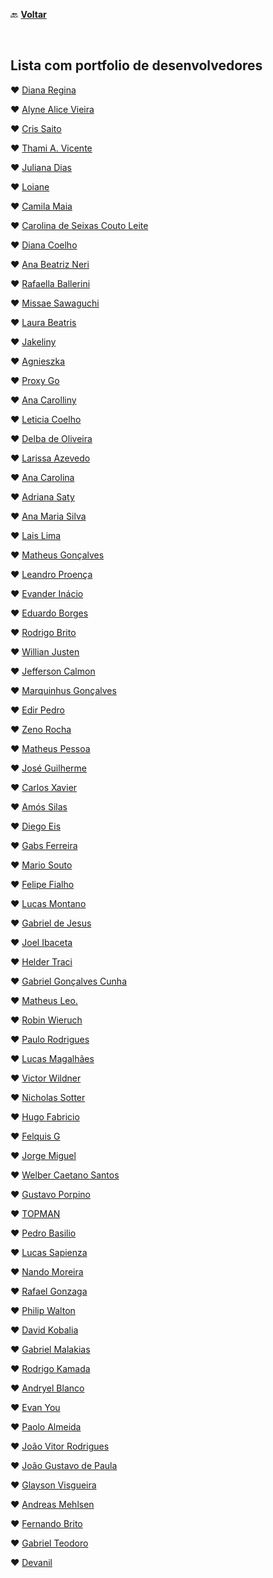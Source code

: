 🔙 [**Voltar**](https://github.com/reginadiana/empresas-tech-por-nicho)

<br/>

## Lista com portfolio de desenvolvedores

:heart: [Diana Regina](https://reginadiana.github.io/site/)

:heart: [Alyne Alice Vieira](https://alynealicevieira.netlify.app/#)

:heart: [Cris Saito](https://crisaito.netlify.app/)

:heart: [Thami A. Vicente](https://thamiavicente.github.io/)

:heart: [Juliana Dias](https://juliana.dev/)

:heart: [Loiane](https://loiane.com/)

:heart: [Camila Maia](https://www.cmaiacd.com/)

:heart: [Carolina de Seixas Couto Leite](https://carolinaseixas.github.io/portfolio/)

:heart: [Diana Coelho](http://dianacoelho.com.br/)

:heart: [Ana Beatriz Neri](https://ananeri.dev/)

:heart: [Rafaella Ballerini](https://beacons.ai/rafaballerini)

:heart: [Missae Sawaguchi](https://sawastudio.me/#start)

:heart: [Laura Beatris](https://laurabeatris.com/)

:heart: [Jakeliny](https://jakeliny.com.br/)

:heart: [Agnieszka](https://womanonrails.com/about)

:heart: [Proxy Go](https://proxygo.com.br/)

:heart: [Ana Carolliny](https://portfolio-anacarolliny.netlify.app/)

:heart: [Leticia Coelho](https://linktr.ee/engenheira.coelho)

:heart: [Delba de Oliveira](https://delba.dev/)

:heart: [Larissa Azevedo](https://beacons.ai/usakimodoki) 

:heart: [Ana Carolina](https://chesdra.vercel.app/)

:heart: [Adriana Saty](https://www.adrianasaty.com/links)

:heart: [Ana Maria Silva](https://www.anamariasilva.com.br/)

:heart: [Lais Lima](https://bio.link/laislima_dev)

:heart: [Matheus Gonçalves](https://matheus.dev/)

:heart: [Leandro Proença](https://leandronsp.com/)

:heart: [Evander Inácio](https://www.evanderinacio.com/)

:heart: [Eduardo Borges](https://61e59dcf10fde3fa1ca706b2--keen-montalcini-4cd445.netlify.app/)

:heart: [Rodrigo Brito](https://www.rodrigobrito.dev.br/)

:heart: [Willian Justen](https://willianjusten.com.br/)

:heart: [Jefferson Calmon](https://jeffersoncalmon.dev/)

:heart: [Marquinhus Gonçalves](https://marquinhusgoncalves.com/)

:heart: [Edir Pedro](https://edirpedro.com.br/)

:heart: [Zeno Rocha](https://zenorocha.com/)

:heart: [Matheus Pessoa](http://matheusmpessoa.github.io/)

:heart: [José Guilherme](https://jgbpedro.github.io/)

:heart: [Carlos Xavier](https://www.carlosxavier.dev.br/)

:heart: [Amós Silas](https://asilas.com.br/)

:heart: [Diego Eis](https://diegoeis.com/)

:heart: [Gabs Ferreira](http://gabsferreira.com/)

:heart: [Mario Souto](https://mariosouto.com/)

:heart: [Felipe Fialho](https://www.felipefialho.com/)

:heart: [Lucas Montano](https://lucasmontano.com/)

:heart: [Gabriel de Jesus](https://www.gabrieldejesus.dev/)

:heart: [Joel Ibaceta](https://joelibaceta.github.io/)

:heart: [Helder Traci](https://helderdiin.github.io/)

:heart: [Gabriel Gonçalves Cunha](https://portfoliogabrielgc.netlify.app/)

:heart: [Matheus Leo.](https://matheusleo.github.io/my-profile/)

:heart: [Robin Wieruch](https://www.robinwieruch.de/)

:heart: [Paulo Rodrigues](https://redpills.netlify.app/)

:heart: [Lucas Magalhães](https://lucasrmagalhaes.github.io/)

:heart: [Victor Wildner](https://linktr.ee/vcwild)

:heart: [Nicholas Sotter](https://devsotter.github.io/portfolio-nicholas/)

:heart: [Hugo Fabricio](https://hugofabricio.com/)

:heart: [Felquis G](https://tbbc.app/)

:heart: [Jorge Miguel](https://not-faceroll-port.vercel.app/)

:heart: [Welber Caetano Santos](https://welberc.github.io/CurriculoEmSite2.0/)

:heart: [Gustavo Porpino](https://about.me/gporpino)

:heart: [TOPMAN](https://whaha-ha.github.io/)

:heart: [Pedro Basilio](https://artiumdominus.github.io/)

:heart: [Lucas Sapienza](https://sap1enza.github.io/)

:heart: [Nando Moreira](https://nandomoreira.dev/)

:heart: [Rafael Gonzaga](https://rafaelgss.github.io/portfolio/)

:heart: [Philip Walton](https://philipwalton.com/)

:heart: [David Kobalia](https://daweedkob.github.io/)

:heart: [Gabriel Malakias](https://gabrielmalakias.com.br/)

:heart: [Rodrigo Kamada](https://rodrigo.kamada.com.br/profile)

:heart: [Andryel Blanco](https://andryelblanco.vercel.app/)

:heart: [Evan You](https://evanyou.me/)

:heart: [Paolo Almeida](https://paoloalmeida.github.io/)

:heart: [João Vitor Rodrigues](https://joaorn.github.io/minhas-redes/)

:heart: [João Gustavo de Paula](https://joaogustavo.com.br/)

:heart: [Glayson Visgueira](https://glaysonvisgueira.vercel.app/)

:heart: [Andreas Mehlsen](https://andreasbm.github.io/)

:heart: [Fernando Brito](https://fernandobritto.github.io/)

:heart: [Gabriel Teodoro](https://www.gabrielteodoro.com/pt-BR)

:heart: [Devanil](https://devanil.dev/)
